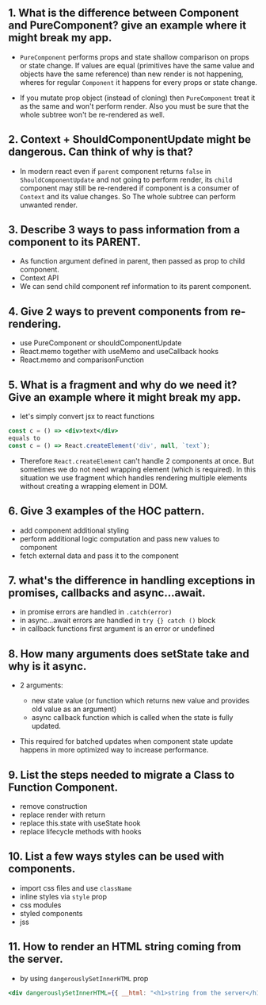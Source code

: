 ## 1. What is the difference between Component and PureComponent? give an example where it might break my app.

- `PureComponent` performs props and state shallow comparison on props or state change. If values are equal (primitives have the same value and objects have the same reference) than new render is not happening, wheres for regular `Component` it happens for every props or state change.

- If you mutate prop object (instead of cloning) then `PureComponent` treat it as the same and won't perform render. Also you must be sure that the whole subtree won't be re-rendered as well.

## 2. Context + ShouldComponentUpdate might be dangerous. Can think of why is that?

- In modern react even if `parent` component returns `false` in `ShouldComponentUpdate` and not going to perform render, its `child` component may still be re-rendered if component is a consumer of `Context` and its value changes. So The whole subtree can perform unwanted render.

## 3. Describe 3 ways to pass information from a component to its PARENT.

- As function argument defined in parent, then passed as prop to child component.
- Context API
- We can send child component ref information to its parent component.

## 4. Give 2 ways to prevent components from re-rendering.

- use PureComponent or shouldComponentUpdate
- React.memo together with useMemo and useCallback hooks
- React.memo and comparisonFunction

## 5. What is a fragment and why do we need it? Give an example where it might break my app.

- let's simply convert jsx to react functions

```jsx
const c = () => <div>text</div>
equals to
const c = () => React.createElement('div', null, `text`);
```

- Therefore `React.createElement` can't handle 2 components at once.
  But sometimes we do not need wrapping element (which is required). In this situation we use fragment which handles rendering multiple elements without creating a wrapping element in DOM.

## 6. Give 3 examples of the HOC pattern.

- add component additional styling
- perform additional logic computation and pass new values to component
- fetch external data and pass it to the component

## 7. what's the difference in handling exceptions in promises, callbacks and async...await.

- in promise errors are handled in `.catch(error)`
- in async...await errors are handled in `try {} catch ()` block
- in callback functions first argument is an error or undefined

## 8. How many arguments does setState take and why is it async.

- 2 arguments:

  - new state value (or function which returns new value and provides old value as an argument)
  - async callback function which is called when the state is fully updated.

- This required for batched updates when component state update happens in more optimized way to increase performance.

## 9. List the steps needed to migrate a Class to Function Component.

- remove construction
- replace render with return
- replace this.state with useState hook
- replace lifecycle methods with hooks

## 10. List a few ways styles can be used with components.

- import css files and use `className`
- inline styles via `style` prop
- css modules
- styled components
- jss

## 11. How to render an HTML string coming from the server.

- by using `dangerouslySetInnerHTML` prop

```jsx
<div dangerouslySetInnerHTML={{ __html: "<h1>string from the server</h1>" }} />
```
